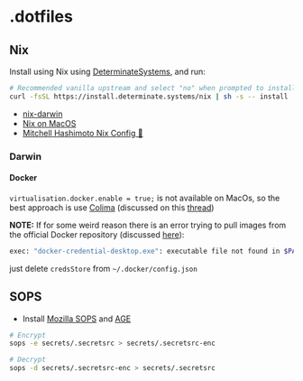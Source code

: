 # .dotfiles

## Nix

Install using Nix using [DeterminateSystems](https://github.com/DeterminateSystems/nix-installer), and run:

```bash
# Recommended vanilla upstream and select "no" when prompted to install Determinate Nix.
curl -fsSL https://install.determinate.systems/nix | sh -s -- install
```

- [nix-darwin](https://github.com/nix-darwin/nix-darwin)
- [Nix on MacOS](https://nixcademy.com/posts/nix-on-macos)
- [Mitchell Hashimoto Nix Config 🗿](https://github.com/mitchellh/nixos-config)

### Darwin

#### Docker

`virtualisation.docker.enable = true;` is not available on MacOs, so the best approach is use [Colima](https://github.com/abiosoft/colima)
(discussed on this [thread](https://github.com/NixOS/nixpkgs/issues/47201#issuecomment-2041162985))

**NOTE:** If for some weird reason there is an error trying to pull images from the official Docker repository (discussed [here](https://stackoverflow.com/questions/65896681/exec-docker-credential-desktop-exe-executable-file-not-found-in-path)):

```bash
exec: "docker-credential-desktop.exe": executable file not found in $PATH
```

just delete `credsStore` from `~/.docker/config.json`

## SOPS

- Install [Mozilla SOPS](https://github.com/getsops/sops) and [AGE](https://github.com/FiloSottile/age)

```bash
# Encrypt
sops -e secrets/.secretsrc > secrets/.secretsrc-enc

# Decrypt
sops -d secrets/.secretsrc-enc > secrets/.secretsrc
```
